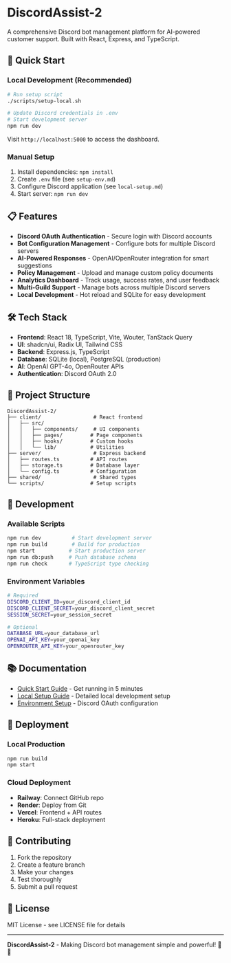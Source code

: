 # DiscordAssist-2

A comprehensive Discord bot management platform for AI-powered customer support. Built with React, Express, and TypeScript.

## 🚀 Quick Start

### Local Development (Recommended)
```bash
# Run setup script
./scripts/setup-local.sh

# Update Discord credentials in .env
# Start development server
npm run dev
```

Visit `http://localhost:5000` to access the dashboard.

### Manual Setup
1. Install dependencies: `npm install`
2. Create `.env` file (see `setup-env.md`)
3. Configure Discord application (see `local-setup.md`)
4. Start server: `npm run dev`

## 📋 Features

- **Discord OAuth Authentication** - Secure login with Discord accounts
- **Bot Configuration Management** - Configure bots for multiple Discord servers
- **AI-Powered Responses** - OpenAI/OpenRouter integration for smart suggestions
- **Policy Management** - Upload and manage custom policy documents
- **Analytics Dashboard** - Track usage, success rates, and user feedback
- **Multi-Guild Support** - Manage bots across multiple Discord servers
- **Local Development** - Hot reload and SQLite for easy development

## 🛠️ Tech Stack

- **Frontend**: React 18, TypeScript, Vite, Wouter, TanStack Query
- **UI**: shadcn/ui, Radix UI, Tailwind CSS
- **Backend**: Express.js, TypeScript
- **Database**: SQLite (local), PostgreSQL (production)
- **AI**: OpenAI GPT-4o, OpenRouter APIs
- **Authentication**: Discord OAuth 2.0

## 📁 Project Structure

```
DiscordAssist-2/
├── client/                 # React frontend
│   ├── src/
│   │   ├── components/     # UI components
│   │   ├── pages/         # Page components
│   │   ├── hooks/         # Custom hooks
│   │   └── lib/           # Utilities
├── server/                 # Express backend
│   ├── routes.ts          # API routes
│   ├── storage.ts         # Database layer
│   └── config.ts          # Configuration
├── shared/                 # Shared types
└── scripts/               # Setup scripts
```

## 🔧 Development

### Available Scripts
```bash
npm run dev          # Start development server
npm run build        # Build for production
npm start           # Start production server
npm run db:push     # Push database schema
npm run check       # TypeScript type checking
```

### Environment Variables
```bash
# Required
DISCORD_CLIENT_ID=your_discord_client_id
DISCORD_CLIENT_SECRET=your_discord_client_secret
SESSION_SECRET=your_session_secret

# Optional
DATABASE_URL=your_database_url
OPENAI_API_KEY=your_openai_key
OPENROUTER_API_KEY=your_openrouter_key
```

## 📚 Documentation

- [Quick Start Guide](quick-start.md) - Get running in 5 minutes
- [Local Setup Guide](local-setup.md) - Detailed local development setup
- [Environment Setup](setup-env.md) - Discord OAuth configuration

## 🚀 Deployment

### Local Production
```bash
npm run build
npm start
```

### Cloud Deployment
- **Railway**: Connect GitHub repo
- **Render**: Deploy from Git
- **Vercel**: Frontend + API routes
- **Heroku**: Full-stack deployment

## 🤝 Contributing

1. Fork the repository
2. Create a feature branch
3. Make your changes
4. Test thoroughly
5. Submit a pull request

## 📄 License

MIT License - see LICENSE file for details

---

**DiscordAssist-2** - Making Discord bot management simple and powerful! 🤖✨ 